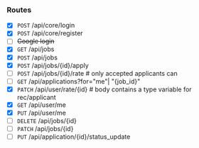 ### Routes

-   [x] `POST` /api/core/login
-   [x] `POST` /api/core/register
-   [ ] ~~Google login~~
-   [x] `GET` /api/jobs
-   [x] `POST` /api/jobs
-   [x] `POST` /api/jobs/{id}/apply
-   [ ] `POST` /api/jobs/{id}/rate # only accepted applicants can
-   [ ] `GET` /api/applications?for="me"| "{job_id}"
-   [x] `PATCH` /api/user/rate/{id} # body contains a type variable for rec/applicant
-   [x] `GET` /api/user/me
-   [x] `PUT` /api/user/me
-   [ ] `DELETE` /api/jobs/{id}
-   [ ] `PATCH` /api/jobs/{id}
-   [ ] `PUT` /api/application/{id}/status_update
